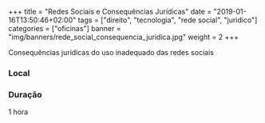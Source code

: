 +++
title = "Redes Sociais e Consequências Jurídicas"
date = "2019-01-16T13:50:46+02:00"
tags = ["direito", "tecnologia", "rede social", "juridico"]
categories = ["oficinas"]
banner = "img/banners/rede_social_consequencia_juridica.jpg"
weight = 2
+++


Consequências jurídicas do uso inadequado das redes sociais

### Local


### Duração 
1 hora